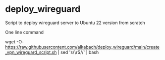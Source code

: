 # deploy_wireguard
Script to deploy wireguard server to Ubuntu 22 version from scratch

One line command

wget -O- https://raw.githubusercontent.com/alkabach/deploy_wireguard/main/create_vpn_wireguard_script.sh | sed 's/\r$//' | bash
